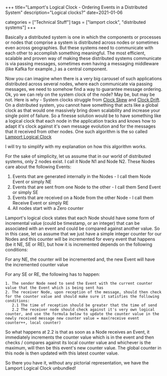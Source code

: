 +++
title="Lamport's Logical Clock - Ordering Events in a Distributed System"
description="Logical clocks?"
date=2021-01-06

categories = ["Technical Stuff"]
tags = ["lamport clock", "distributed systems"]
+++


Basically a distributed system is one in which the components or processes or nodes that comprise a system is distributed across nodes or sometimes even 
across geographies. But these systems need to communicate with each other to accomplish something meaningful. The most efficient, scalable and proven way 
of making these distributed systems communicate is via passing messages, sometimes even having a messaging middleware (like Kafka for example.,) as a 
central component.

Now you can imagine when there is a very big carousel of such applications distributed across several nodes, where each communicate via passing messages, 
we need to somehow find a way to guarantee message ordering. Ok, yo we can rely on the system clock of the node? May be, but may be not. Here is why - 
System clocks struggle from [Clock Skew](https://en.wikipedia.org/wiki/Clock_skew) and [Clock Drift](https://en.wikipedia.org/wiki/Clock_drift). On a 
distributed system, you cannot have something that acts like a global clock as that would one massively bring down scalability and increase your single 
point of failure. So a finesse solution would be to have something like a logical clock that each node in the application tracks and knows how to adapt 
it's clock against it's own message evolution and for the messages that it received from other nodes. One such algorithm is the so 
called [Lamport Logical Clock](https://en.wikipedia.org/wiki/Lamport_timestamp#Lamport's_logical_clock_in_distributed_systems)

I will try to simplify with my explanation on how this algorithm works.

For the sake of simplicity, let us assume that in our world of distributed systems, only 2 nodes exist. I call it Node N1 and Node N2. These Nodes care 
about the following Events:

1. Events that are generated internally in the Nodes - I call them Node Event or simply NE
2. Events that are sent from one Node to the other - I call them Send Event or simply SE
3. Events that are received on a Node from the other Node - I call them Receive Event or simply RE
4. All nodes start with a Zero counter

Lamport's logical clock states that each Node should have some form of incremental value (could be timestamp, or an integer) that can be associated with an 
event and could be compared against another value. So in this case, let us assume that we just have a simple integer counter for our Nodes and this counter 
will be incremented for every event that happens (be it NE, SE or RE), but how it is incremented depends on the following conditions:

For any NE, the counter will be incremented and, the new Event will have the incremented counter value

For any SE or RE, the following has to happen:

    1. The sender Node need to send the Event with the current counter value that the Event which is being sent has
    2. The receiver Node, upon reception of the message, should then check for the counter value and should make sure it satisfies the following conditions:
       2.1 The time of reception should be greater that the time of send
       2.2 The receiver node should check against it's very own logical counter, and use the formula below to update the counter value in the newly received message new counter value = max(receive event counter++, local counter)

So what happens at 2.2 is that as soon as a Node receives an Event, it immediately increments the counter value which is in the event and then 
checks / compares against its local counter value and whichever is the maximum, will then be this event's new counter value. The global counter in this 
node is then updated with this latest counter value.

So there you have it, without any pictorial representation, we have the Lamport Logical Clock unbundled!
